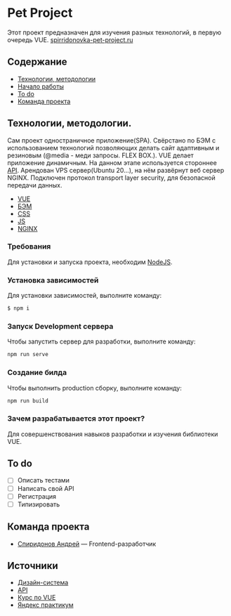 # **Pet Project**

Этот проект предназначен для изучения разных технологий, в первую очередь VUE.
[spirridonovka-pet-project.ru](https://spirridonovka-pet-project.ru/)

## Содержание

- [Технологии, методологии](#технологии)
- [Начало работы](#начало-работы)
- [To do](#to-do)
- [Команда проекта](#команда-проекта)

## Технологии, методологии.

Сам проект одностраничное приложение(SPA).
Свёрстано по БЭМ с использованием технологий позволяющих делать сайт адаптивным и резиновым (@media - меди запросы. FLEX BOX.).
VUE делает приложение динамичным.
На данном этапе используется стороннее [API](https://jsonplaceholder.typicode.com/).
Арендован VPS сервер(Ubuntu 20...), на нём развёрнут веб сервер NGINX.
Подключен протокол transport layer security, для безопасной передачи данных.

- [VUE](https://ru.vuejs.org/)
- [БЭМ](https://ru.bem.info/methodology/)
- [CSS](https://www.w3schools.com/css/)
- [JS](https://learn.javascript.ru/)
- [NGINX](https://nginx.org/ru/)

### Требования

Для установки и запуска проекта, необходим [NodeJS](https://nodejs.org/).

### Установка зависимостей

Для установки зависимостей, выполните команду:

```sh
$ npm i
```

### Запуск Development сервера

Чтобы запустить сервер для разработки, выполните команду:

```sh
npm run serve
```

### Создание билда

Чтобы выполнить production сборку, выполните команду:

```sh
npm run build
```

### Зачем разрабатывается этот проект?

Для совершенствования навыков разработки и изучения библиотеки VUE.

## To do

- [ ] Описать тестами
- [ ] Написать свой API
- [ ] Регистрация
- [ ] Типизировать

## Команда проекта

- [Спиридонов Андрей](https://vk.com/spirridonov) — Frontend-разработчик

## Источники

- [Дизайн-система](<https://www.figma.com/design/XwRH3YictmSNwhJF05fT4o/OTT-Dark-Theme-Website-UI-Design-Template-for-Media-Streaming%2C-Movies-and-TV-(-FREE-Editable-)-(Community)?node-id=34-3&node-type=canvas&t=QC4hrsmTawBq0D89-0>)
- [API](https://jsonplaceholder.typicode.com/)
- [Курс по VUE](https://www.youtube.com/watch?v=XzLuMtDelGk)
- [Яндекс практикум](https://practicum.yandex.ru/)
